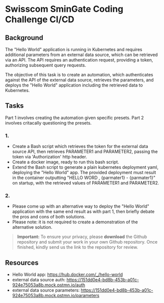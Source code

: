 # Swisscom SminGate Coding Challenge CI/CD

## Background
The "Hello World" application is running in Kubernetes and requires additional parameters from an external data source, which can be retrieved via an API. The API requires an authentication request, providing a token, authorizing subsequent query requests. 

The objective of this task is to create an automation, which authenticates against the API of the external data source, retrieves the parameters, and deploys the "Hello World" application including the retrieved data to Kubernetes.

## Tasks
Part 1 involves creating the automation given specific presets. Part 2 involves critacally questioning the presets.

### 1.
* Create a Bash script which retrieves the token for the external data source API, then retrieves PARAMETER1 and PARAMETER2, passing the token via 'Authorization' http header. 
* Create a docker image, ready to run this bash script.
* Extend the Bash script to generate a plain kubernetes deployment yaml, deploying the "Hello World" app. The provided deployment must result in the container outputting "HELLO WORD , {parmater1} - {parmater1}" on startup, with the retrieved values of PARAMETER1 and PARAMETER2.

### 2.
* Please come up with an alternative way to deploy the "Hello World" application with the same end result as with part 1, then briefly debate the pros and cons of both solutions.
* Please note: it is not required to create a demonstration of the alternative solution.

> **Important:** To ensure your privacy, please **download** the Github repository and submit your work in your own Github repository. Once finished, kindly send us the link to the repository for review.

## Resources
* Hello World app: https://hub.docker.com/_/hello-world
* external data source auth: https://151dd0e4-bd8b-453b-a01c-924e75053a8b.mock.pstmn.io/auth
* external data source parameters: https://151dd0e4-bd8b-453b-a01c-924e75053a8b.mock.pstmn.io/parameters
